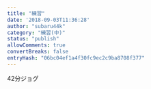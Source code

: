 ```yaml
---
title: "練習"
date: '2018-09-03T11:36:28'
author: "subaru44k"
category: "練習(中)"
status: "publish"
allowComments: true
convertBreaks: false
entryHash: "06bc04ef1a4f30fc9ec2c9ba8708f377"
---
```

42分ジョグ
